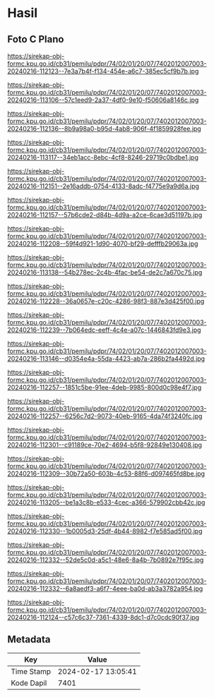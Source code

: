 # Hasil

## Foto C Plano

https://sirekap-obj-formc.kpu.go.id/cb31/pemilu/pdpr/74/02/01/20/07/7402012007003-20240216-112123--7e3a7b4f-f134-454e-a6c7-385ec5cf9b7b.jpg

https://sirekap-obj-formc.kpu.go.id/cb31/pemilu/pdpr/74/02/01/20/07/7402012007003-20240216-113106--57c1eed9-2a37-4df0-9e10-f50606a8146c.jpg

https://sirekap-obj-formc.kpu.go.id/cb31/pemilu/pdpr/74/02/01/20/07/7402012007003-20240216-112136--8b9a98a0-b95d-4ab8-906f-4f1859928fee.jpg

https://sirekap-obj-formc.kpu.go.id/cb31/pemilu/pdpr/74/02/01/20/07/7402012007003-20240216-113117--34eb1acc-8ebc-4cf8-8246-29719c0bdbe1.jpg

https://sirekap-obj-formc.kpu.go.id/cb31/pemilu/pdpr/74/02/01/20/07/7402012007003-20240216-112151--2e16addb-0754-4133-8adc-f4775e9a9d6a.jpg

https://sirekap-obj-formc.kpu.go.id/cb31/pemilu/pdpr/74/02/01/20/07/7402012007003-20240216-112157--57b6cde2-d84b-4d9a-a2ce-6cae3d51197b.jpg

https://sirekap-obj-formc.kpu.go.id/cb31/pemilu/pdpr/74/02/01/20/07/7402012007003-20240216-112208--59f4d921-1d90-4070-bf29-defffb29063a.jpg

https://sirekap-obj-formc.kpu.go.id/cb31/pemilu/pdpr/74/02/01/20/07/7402012007003-20240216-113138--54b278ec-2c4b-4fac-be54-de2c7a670c75.jpg

https://sirekap-obj-formc.kpu.go.id/cb31/pemilu/pdpr/74/02/01/20/07/7402012007003-20240216-112228--36a0657e-c20c-4286-98f3-887e3d425f00.jpg

https://sirekap-obj-formc.kpu.go.id/cb31/pemilu/pdpr/74/02/01/20/07/7402012007003-20240216-112239--7b064edc-eeff-4c4e-a07c-1446843fd9e3.jpg

https://sirekap-obj-formc.kpu.go.id/cb31/pemilu/pdpr/74/02/01/20/07/7402012007003-20240216-113146--d0354e4a-55da-4423-ab7a-286b2fa4492d.jpg

https://sirekap-obj-formc.kpu.go.id/cb31/pemilu/pdpr/74/02/01/20/07/7402012007003-20240216-112257--1851c5be-91ee-4deb-9985-800d0c98e4f7.jpg

https://sirekap-obj-formc.kpu.go.id/cb31/pemilu/pdpr/74/02/01/20/07/7402012007003-20240216-112257--6256c7d2-9073-40eb-9165-4da74f3240fc.jpg

https://sirekap-obj-formc.kpu.go.id/cb31/pemilu/pdpr/74/02/01/20/07/7402012007003-20240216-112301--c91189ce-70e2-4694-b5f8-92849e130408.jpg

https://sirekap-obj-formc.kpu.go.id/cb31/pemilu/pdpr/74/02/01/20/07/7402012007003-20240216-112309--30b72a50-603b-4c53-88f6-d097465fd8be.jpg

https://sirekap-obj-formc.kpu.go.id/cb31/pemilu/pdpr/74/02/01/20/07/7402012007003-20240216-113205--be1a3c8b-e533-4cec-a366-579902cbb42c.jpg

https://sirekap-obj-formc.kpu.go.id/cb31/pemilu/pdpr/74/02/01/20/07/7402012007003-20240216-112330--1b0005d3-25df-4b44-8982-f7e585ad5f00.jpg

https://sirekap-obj-formc.kpu.go.id/cb31/pemilu/pdpr/74/02/01/20/07/7402012007003-20240216-112332--52de5c0d-a5c1-48e6-8a4b-7b0892e7f95c.jpg

https://sirekap-obj-formc.kpu.go.id/cb31/pemilu/pdpr/74/02/01/20/07/7402012007003-20240216-112332--6a8aedf3-a6f7-4eee-ba0d-ab3a3782a954.jpg

https://sirekap-obj-formc.kpu.go.id/cb31/pemilu/pdpr/74/02/01/20/07/7402012007003-20240216-112124--c57c6c37-7361-4339-8dc1-d7c0cdc90f37.jpg


## Metadata

| Key        | Value               |
| ---------- | ------------------- |
| Time Stamp | 2024-02-17 13:05:41 |
| Kode Dapil | 7401                |



